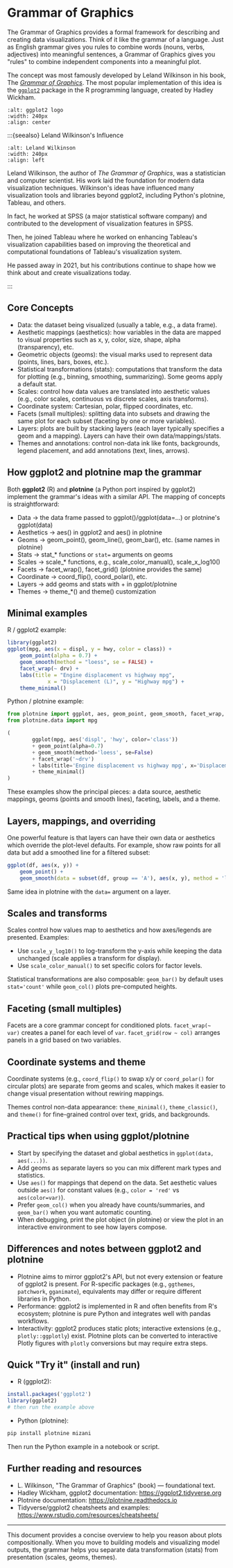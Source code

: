 # Grammar of Graphics

The Grammar of Graphics provides a formal framework for describing and creating data visualizations. Think of it like the grammar of a language. Just as English grammar gives you rules to combine words (nouns, verbs, adjectives) into meaningful sentences, a Grammar of Graphics gives you "rules" to combine independent components into a meaningful plot.

The concept was most famously developed by Leland Wilkinson in his book, The [_Grammar of Graphics_](https://a.co/d/ak603Ld). The most popular implementation of this idea is the [`ggplot2`](https://ggplot2.tidyverse.org/) package in the R programming language, created by Hadley Wickham.

```{image} images/grammar-of-graphics/ggplot2-hex-logo.png
:alt: ggplot2 logo
:width: 240px
:align: center
```

:::{seealso} Leland Wilkinson's Influence

```{image} images/grammar-of-graphics/leland-wilkinson.jpg
:alt: Leland Wilkinson
:width: 240px
:align: left
```

Leland Wilkinson, the author of _The Grammar of Graphics_, was a statistician and computer scientist. His work laid the foundation for modern data visualization techniques. Wilkinson's ideas have influenced many visualization tools and libraries beyond ggplot2, including Python's plotnine, Tableau, and others.

In fact, he worked at SPSS (a major statistical software company) and contributed to the development of visualization features in SPSS.

Then, he joined Tableau where he worked on enhancing Tableau's visualization capabilities based on improving the theoretical and computational foundations of Tableau's visualization system.

He passed away in 2021, but his contributions continue to shape how we think about and create visualizations today.

:::

## Core Concepts

- Data: the dataset being visualized (usually a table, e.g., a data frame).
- Aesthetic mappings (aesthetics): how variables in the data are mapped to visual properties such as x, y, color, size, shape, alpha (transparency), etc.
- Geometric objects (geoms): the visual marks used to represent data (points, lines, bars, boxes, etc.).
- Statistical transformations (stats): computations that transform the data for plotting (e.g., binning, smoothing, summarizing). Some geoms apply a default stat.
- Scales: control how data values are translated into aesthetic values (e.g., color scales, continuous vs discrete scales, axis transforms).
- Coordinate system: Cartesian, polar, flipped coordinates, etc.
- Facets (small multiples): splitting data into subsets and drawing the same plot for each subset (faceting by one or more variables).
- Layers: plots are built by stacking layers (each layer typically specifies a geom and a mapping). Layers can have their own data/mappings/stats.
- Themes and annotations: control non-data ink like fonts, backgrounds, legend placement, and add annotations (text, lines, arrows).

## How ggplot2 and plotnine map the grammar

Both **ggplot2** (R) and **plotnine** (a Python port inspired by ggplot2) implement the grammar's ideas with a similar API. The mapping of concepts is straightforward:

- Data -> the data frame passed to ggplot()/ggplot(data=...) or plotnine's ggplot(data)
- Aesthetics -> aes() in ggplot2 and aes() in plotnine
- Geoms -> geom_point(), geom_line(), geom_bar(), etc. (same names in plotnine)
- Stats -> stat\_\* functions or `stat=` arguments on geoms
- Scales -> scale\_\* functions, e.g., scale_color_manual(), scale_x_log10()
- Facets -> facet_wrap(), facet_grid() (plotnine provides the same)
- Coordinate -> coord_flip(), coord_polar(), etc.
- Layers -> add geoms and stats with + in ggplot/plotnine
- Themes -> theme\_\*() and theme() customization

## Minimal examples

R / ggplot2 example:

```r
library(ggplot2)
ggplot(mpg, aes(x = displ, y = hwy, color = class)) +
	geom_point(alpha = 0.7) +
	geom_smooth(method = "loess", se = FALSE) +
	facet_wrap(~ drv) +
	labs(title = "Engine displacement vs highway mpg",
			 x = "Displacement (L)", y = "Highway mpg") +
	theme_minimal()
```

Python / plotnine example:

```python
from plotnine import ggplot, aes, geom_point, geom_smooth, facet_wrap, labs, theme_minimal
from plotnine.data import mpg

(
		ggplot(mpg, aes('displ', 'hwy', color='class'))
		+ geom_point(alpha=0.7)
		+ geom_smooth(method='loess', se=False)
		+ facet_wrap('~drv')
		+ labs(title='Engine displacement vs highway mpg', x='Displacement (L)', y='Highway mpg')
		+ theme_minimal()
)
```

These examples show the principal pieces: a data source, aesthetic mappings, geoms (points and smooth lines), faceting, labels, and a theme.

## Layers, mappings, and overriding

One powerful feature is that layers can have their own data or aesthetics which override the plot-level defaults. For example, show raw points for all data but add a smoothed line for a filtered subset:

```r
ggplot(df, aes(x, y)) +
	geom_point() +
	geom_smooth(data = subset(df, group == 'A'), aes(x, y), method = 'lm')
```

Same idea in plotnine with the `data=` argument on a layer.

## Scales and transforms

Scales control how values map to aesthetics and how axes/legends are presented. Examples:

- Use `scale_y_log10()` to log-transform the y-axis while keeping the data unchanged (scale applies a transform for display).
- Use `scale_color_manual()` to set specific colors for factor levels.

Statistical transformations are also composable: `geom_bar()` by default uses `stat='count'` while `geom_col()` plots pre-computed heights.

## Faceting (small multiples)

Facets are a core grammar concept for conditioned plots. `facet_wrap(~ var)` creates a panel for each level of `var`. `facet_grid(row ~ col)` arranges panels in a grid based on two variables.

## Coordinate systems and theme

Coordinate systems (e.g., `coord_flip()` to swap x/y or `coord_polar()` for circular plots) are separate from geoms and scales, which makes it easier to change visual presentation without rewiring mappings.

Themes control non-data appearance: `theme_minimal()`, `theme_classic()`, and `theme()` for fine-grained control over text, grids, and backgrounds.

## Practical tips when using ggplot/plotnine

- Start by specifying the dataset and global aesthetics in `ggplot(data, aes(...))`.
- Add geoms as separate layers so you can mix different mark types and statistics.
- Use `aes()` for mappings that depend on the data. Set aesthetic values outside `aes()` for constant values (e.g., `color = 'red'` vs `aes(color=var)`).
- Prefer `geom_col()` when you already have counts/summaries, and `geom_bar()` when you want automatic counting.
- When debugging, print the plot object (in plotnine) or view the plot in an interactive environment to see how layers compose.

## Differences and notes between ggplot2 and plotnine

- Plotnine aims to mirror ggplot2's API, but not every extension or feature of ggplot2 is present. For R-specific packages (e.g., `ggthemes`, `patchwork`, `gganimate`), equivalents may differ or require different libraries in Python.
- Performance: ggplot2 is implemented in R and often benefits from R's ecosystem; plotnine is pure Python and integrates well with pandas workflows.
- Interactivity: ggplot2 produces static plots; interactive extensions (e.g., `plotly::ggplotly`) exist. Plotnine plots can be converted to interactive Plotly figures with `plotly` conversions but may require extra steps.

## Quick "Try it" (install and run)

- R (ggplot2):

```r
install.packages('ggplot2')
library(ggplot2)
# then run the example above
```

- Python (plotnine):

```bash
pip install plotnine mizani
```

Then run the Python example in a notebook or script.

## Further reading and resources

- L. Wilkinson, "The Grammar of Graphics" (book) — foundational text.
- Hadley Wickham, ggplot2 documentation: https://ggplot2.tidyverse.org
- Plotnine documentation: https://plotnine.readthedocs.io
- Tidyverse/ggplot2 cheatsheets and examples: https://www.rstudio.com/resources/cheatsheets/

---

This document provides a concise overview to help you reason about plots compositionally. When you move to building models and visualizing model outputs, the grammar helps you separate data transformation (stats) from presentation (scales, geoms, themes).
